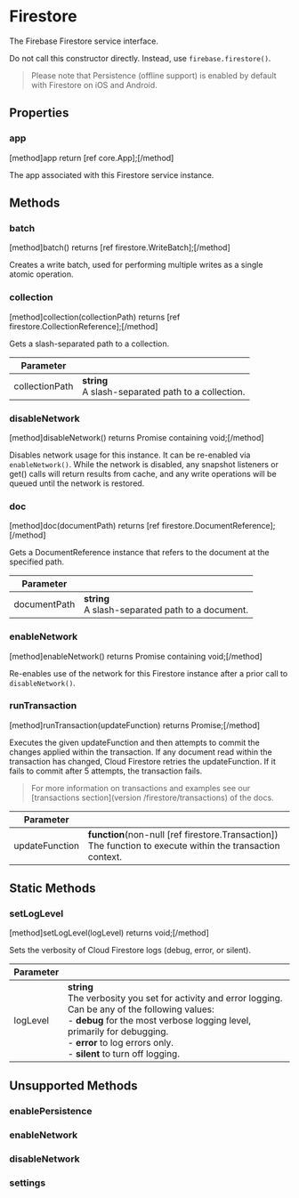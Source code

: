 # Firestore

The Firebase Firestore service interface.

Do not call this constructor directly. Instead, use `firebase.firestore()`.

> Please note that Persistence (offline support) is enabled by default with Firestore on iOS and Android.

## Properties

### app
[method]app return [ref core.App];[/method]

The app associated with this Firestore service instance.

## Methods

### batch
[method]batch() returns [ref firestore.WriteBatch];[/method]

Creates a write batch, used for performing multiple writes as a single atomic operation.

### collection
[method]collection(collectionPath) returns [ref firestore.CollectionReference];[/method]

Gets a slash-separated path to a collection.

| Parameter |         |
| --------- | ------- |
| collectionPath  | **string** <br /> A slash-separated path to a collection. |

### disableNetwork
[method]disableNetwork() returns Promise containing void;[/method]

Disables network usage for this instance. It can be re-enabled via `enableNetwork()`. While the network is disabled, any snapshot listeners or get() calls will return results from cache, and any write operations will be queued until the network is restored.

### doc
[method]doc(documentPath) returns [ref firestore.DocumentReference];[/method]

Gets a DocumentReference instance that refers to the document at the specified path.

| Parameter |         |
| --------- | ------- |
| documentPath  | **string** <br /> A slash-separated path to a document. |

### enableNetwork
[method]enableNetwork() returns Promise containing void;[/method]

Re-enables use of the network for this Firestore instance after a prior call to `disableNetwork()`.

### runTransaction
[method]runTransaction(updateFunction) returns Promise;[/method]

Executes the given updateFunction and then attempts to commit the changes applied within the transaction. If any document read within the transaction has changed, Cloud Firestore retries the updateFunction. If it fails to commit after 5 attempts, the transaction fails.

> For more information on transactions and examples see our [transactions section](version /firestore/transactions) of the docs.

| Parameter |         |
| --------- | ------- |
| updateFunction | **function**(non-null [ref firestore.Transaction]) <br /> The function to execute within the transaction context. |

## Static Methods

### setLogLevel
[method]setLogLevel(logLevel) returns void;[/method]

Sets the verbosity of Cloud Firestore logs (debug, error, or silent).

| Parameter |         |
| --------- | ------- |
| logLevel  | **string** <br /> The verbosity you set for activity and error logging. Can be any of the following values: <br /> - **debug** for the most verbose logging level, primarily for debugging.<br /> - **error** to log errors only.<br /> - **silent** to turn off logging.|

## Unsupported Methods

### enablePersistence

### enableNetwork

### disableNetwork

### settings
